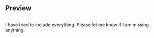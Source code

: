 ## Preview
<img src rice-with-kern-comp.png/>

I have tried to include everything. Please let me know if I am missing anything.
